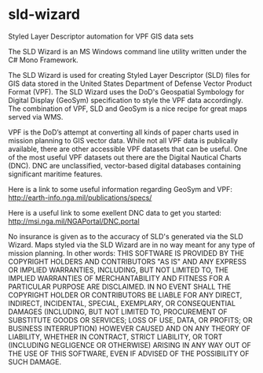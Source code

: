 sld-wizard
==========

Styled Layer Descriptor automation for VPF GIS data sets


The SLD Wizard is an MS Windows command line utility written under the C# Mono Framework. 

The SLD Wizard is used for creating Styled Layer Descriptor (SLD) files for GIS data stored in the United States Department of Defense Vector Product Format (VPF).
The SLD Wizard uses the DoD's Geospatial Symbology for Digital Display (GeoSym) specification to style the VPF data accordingly. The combination of VPF, SLD and GeoSym is a nice recipe for great maps served via WMS.

VPF is the DoD’s attempt at converting all kinds of paper charts used in mission planning to GIS vector data.
While not all VPF data is publically available, there are other accessible VPF datasets that can be useful.
One of the most useful VPF datasets out there are the Digital Nautical Charts (DNC). DNC are unclassified, vector-based digital databases containing significant maritime features. 

Here is a link to some useful information regarding GeoSym and VPF:
http://earth-info.nga.mil/publications/specs/

Here is a useful link to some exellent DNC data to get you started:
http://msi.nga.mil/NGAPortal/DNC.portal

No insurance is given as to the accuracy of SLD's generated via the SLD Wizard. 
Maps styled via the SLD Wizard are in no way meant for any type of mission planning.
In other words:
THIS SOFTWARE IS PROVIDED BY THE COPYRIGHT HOLDERS AND CONTRIBUTORS "AS IS" AND ANY EXPRESS OR IMPLIED WARRANTIES, INCLUDING, BUT NOT LIMITED TO, THE IMPLIED WARRANTIES OF MERCHANTABILITY AND FITNESS FOR A PARTICULAR PURPOSE ARE DISCLAIMED. IN NO EVENT SHALL THE COPYRIGHT HOLDER OR CONTRIBUTORS BE LIABLE FOR ANY DIRECT, INDIRECT, INCIDENTAL, SPECIAL, EXEMPLARY, OR CONSEQUENTIAL DAMAGES (INCLUDING, BUT NOT LIMITED TO, PROCUREMENT OF SUBSTITUTE GOODS OR SERVICES; LOSS OF USE, DATA, OR PROFITS; OR BUSINESS INTERRUPTION) HOWEVER CAUSED AND ON ANY THEORY OF LIABILITY, WHETHER IN CONTRACT, STRICT LIABILITY, OR TORT (INCLUDING NEGLIGENCE OR OTHERWISE) ARISING IN ANY WAY OUT OF THE USE OF THIS SOFTWARE, EVEN IF ADVISED OF THE POSSIBILITY OF SUCH DAMAGE.

